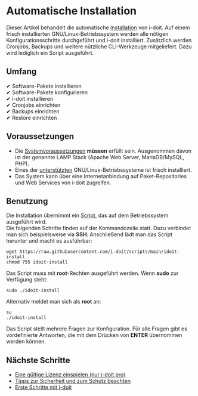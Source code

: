 # Automatische Installation

Dieser Artikel behandelt die automatische [Installation](index.md) von i-doit. Auf einem frisch installierten GNU/Linux-Betriebssystem werden alle nötigen Konfigurationsschritte durchgeführt und i-doit installiert. Zusätzlich werden Cronjobs, Backups und weitere nützliche CLI-Werkzeuge mitgeliefert. Dazu wird lediglich ein Script ausgeführt.

## Umfang

✔ Software-Pakete installieren<br>
✔ Software-Pakete konfigurieren<br>
✔ i-doit installieren<br>
✔ Cronjobs einrichten<br>
✔ Backups einrichten<br>
✔ Restore einrichten

## Voraussetzungen

-   Die [Systemvoraussetzungen](systemvoraussetzungen.md) **müssen** erfüllt sein. Ausgenommen davon ist der genannte LAMP Stack (Apache Web Server, MariaDB/MySQL, PHP).
-   Eines der [unterstützten](systemvoraussetzungen.md) GNU/Linux-Betriebssysteme ist frisch installiert.
-   Das System kann über eine Internetanbindung auf Paket-Repositories und Web Services von i-doit zugreifen.

## Benutzung

Die Installation übernimmt ein [Script](https://github.com/i-doit/scripts#install-i-doit-on-a-gnulinux-operating-system), das auf dem Betriebssystem ausgeführt wird. <br>
Die folgenden Schritte finden auf der Kommandozeile statt. Dazu verbindet man sich beispielsweise via **SSH**. Anschließend lädt man das Script herunter und macht es ausführbar:

```shell
wget https://raw.githubusercontent.com/i-doit/scripts/main/idoit-install
chmod 755 idoit-install
```

Das Script muss mit **root**-Rechten ausgeführt werden. Wenn **sudo** zur Verfügung steht:

```shell
sudo ./idoit-install
```

Alternativ meldet man sich als **root** an:

```shell
su
./idoit-install
```

Das Script stellt mehrere Fragen zur Konfiguration. Für alle Fragen gibt es vordefinierte Antworten, die mit dem Drücken von **ENTER** übernommen werden können.

## Nächste Schritte

-   [Eine gültige Lizenz einspielen (nur i-doit pro)](../wartung-und-betrieb/lizenz-aktivieren.md)
-   [Tipps zur Sicherheit und zum Schutz beachten](../wartung-und-betrieb/sicherheit-und-schutz.md)
-   [Erste Schritte mit i-doit](../grundlagen/index.md)
